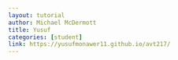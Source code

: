 ```yaml
---
layout: tutorial
author: Michael McDermott
title: Yusuf
categories: [student]
link: https://yusufmonawer11.github.io/avt217/
---
```

